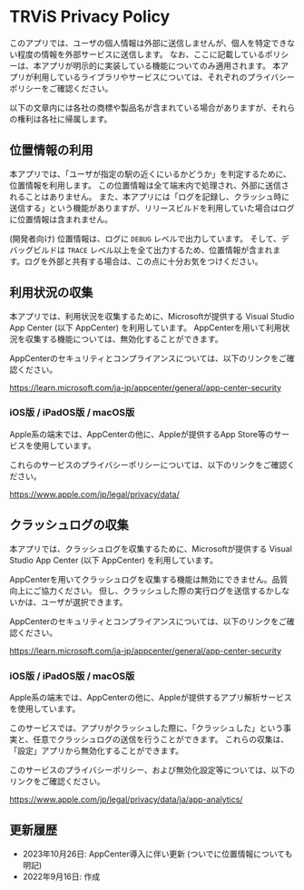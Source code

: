 # TRViS Privacy Policy

このアプリでは、ユーザの個人情報は外部に送信しませんが、個人を特定できない程度の情報を外部サービスに送信します。
なお、ここに記載しているポリシーは、本アプリが明示的に実装している機能についてのみ適用されます。
本アプリが利用しているライブラリやサービスについては、それぞれのプライバシーポリシーをご確認ください。

以下の文章内には各社の商標や製品名が含まれている場合がありますが、それらの権利は各社に帰属します。

## 位置情報の利用

本アプリでは、「ユーザが指定の駅の近くにいるかどうか」を判定するために、位置情報を利用します。
この位置情報は全て端末内で処理され、外部に送信されることはありません。
また、本アプリには「ログを記録し、クラッシュ時に送信する」という機能がありますが、リリースビルドを利用していた場合はログに位置情報は含まれません。

(開発者向け)
位置情報は、ログに `DEBUG` レベルで出力しています。
そして、デバッグビルドは `TRACE` レベル以上を全て出力するため、位置情報が含まれます。ログを外部と共有する場合は、この点に十分お気をつけください。

## 利用状況の収集

本アプリでは、利用状況を収集するために、Microsoftが提供する Visual Studio App Center (以下 AppCenter) を利用しています。
AppCenterを用いて利用状況を収集する機能については、無効化することができます。

AppCenterのセキュリティとコンプライアンスについては、以下のリンクをご確認ください。

https://learn.microsoft.com/ja-jp/appcenter/general/app-center-security

### iOS版 / iPadOS版 / macOS版

Apple系の端末では、AppCenterの他に、Appleが提供するApp Store等のサービスを使用しています。

これらのサービスのプライバシーポリシーについては、以下のリンクをご確認ください。

https://www.apple.com/jp/legal/privacy/data/

## クラッシュログの収集

本アプリでは、クラッシュログを収集するために、Microsoftが提供する Visual Studio App Center (以下 AppCenter) を利用しています。

AppCenterを用いてクラッシュログを収集する機能は無効にできません。品質向上にご協力ください。
但し、クラッシュした際の実行ログを送信するかしないかは、ユーザが選択できます。

AppCenterのセキュリティとコンプライアンスについては、以下のリンクをご確認ください。

https://learn.microsoft.com/ja-jp/appcenter/general/app-center-security

### iOS版 / iPadOS版 / macOS版

Apple系の端末では、AppCenterの他に、Appleが提供するアプリ解析サービスを使用しています。

このサービスでは、アプリがクラッシュした際に、「クラッシュした」という事実と、任意でクラッシュログの送信を行うことができます。
これらの収集は、「設定」アプリから無効化することができます。

このサービスのプライバシーポリシー、および無効化設定等については、以下のリンクをご確認ください。

https://www.apple.com/jp/legal/privacy/data/ja/app-analytics/

## 更新履歴

- 2023年10月26日: AppCenter導入に伴い更新 (ついでに位置情報についても明記)
- 2022年9月16日: 作成
